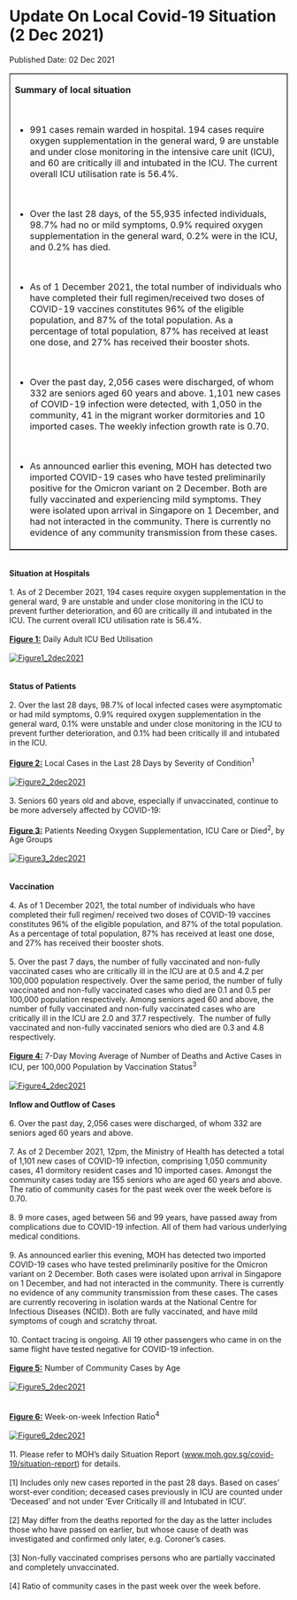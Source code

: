 <html>
    <meta http-equiv="Content-Type" content="text/html; charset=utf-8"/>
    <meta charset="utf-8"/>
    <title>Update On Local Covid-19 Situation (2 Dec 2021)</title>
    <body><h1>Update On Local Covid-19 Situation (2 Dec 2021)</h1>
    <p>Published Date: 02 Dec 2021</p> <table border="1" cellspacing="0" cellpadding="0" width="908"> <tbody><tr> <td width="908" valign="top"> <p><strong>Summary of local situation </strong></p> <p>&nbsp;</p> <ul><li>991 cases remain warded in hospital. 194 cases require oxygen supplementation in the general ward, 9 are unstable and under close monitoring in the intensive care unit (ICU), and 60 are critically ill and intubated in the ICU. The current overall ICU utilisation rate is 56.4%. <p>&nbsp;</p></li><li>Over the last 28 days, of the 55,935 infected individuals, 98.7% had no or mild symptoms, 0.9% required oxygen supplementation in the general ward, 0.2% were in the ICU, and 0.2% has died. <p>&nbsp;</p></li><li>As of 1 December 2021, the total number of individuals who have completed their full regimen/received two doses of COVID-19 vaccines constitutes 96% of the eligible population, and 87% of the total population. As a percentage of total population, 87% has received at least one dose, and 27% has received their booster shots. <p>&nbsp;</p></li><li>Over the past day, 2,056 cases were discharged, of whom 332 are seniors aged 60 years and above. 1,101 new cases of COVID-19 infection were detected, with 1,050 in the community, 41 in the migrant worker dormitories and 10 imported cases. The weekly infection growth rate is 0.70. <p>&nbsp;</p></li><li>As announced earlier this evening, MOH has detected two imported COVID-19 cases who have tested preliminarily positive for the Omicron variant on 2 December. Both are fully vaccinated and experiencing mild symptoms. They were isolated upon arrival in Singapore on 1 December, and had not interacted in the community. There is currently no evidence of any community transmission from these cases. </li></ul> </td> </tr> </tbody></table><br><strong>Situation at Hospitals</strong><br><br>1. As of 2 December 2021, 194 cases require oxygen supplementation in the general ward, 9 are unstable and under close monitoring in the ICU to prevent further deterioration, and 60 are critically ill and intubated in the ICU. The current overall ICU utilisation rate is 56.4%.<br><br><strong><span style="text-decoration: underline;">Figure 1:</span></strong> Daily Adult ICU Bed Utilisation<br><div><br></div><a href="/images/librariesprovider5/covid-19-chart-(pr)/figure1_2dec2021.png?sfvrsn=2566743_0"><img src="/images/librariesprovider5/covid-19-chart-(pr)/figure1_2dec2021.png?sfvrsn=2566743_0" data-displaymode="Original" alt="Figure1_2dec2021" title="Figure1_2dec2021" data-openoriginalimageonclick="true"></a><br><br><br><strong>Status of Patients</strong><br><br>2. Over the last 28 days, 98.7% of local infected cases were asymptomatic or had mild symptoms, 0.9% required oxygen supplementation in the general ward, 0.1% were unstable and under close monitoring in the ICU to prevent further deterioration, and 0.1% had been critically ill and intubated in the ICU.&nbsp;<br><br><strong><span style="text-decoration: underline;">Figure 2:</span></strong> Local Cases in the Last 28 Days by Severity of Condition<sup>1</sup>&nbsp; &nbsp;<br><div><br></div><a href="/images/librariesprovider5/covid-19-chart-(pr)/figure2_2dec2021.png?sfvrsn=643a82eb_0"><img src="/images/librariesprovider5/covid-19-chart-(pr)/figure2_2dec2021.png?sfvrsn=643a82eb_0" data-displaymode="Original" alt="Figure2_2dec2021" title="Figure2_2dec2021" data-openoriginalimageonclick="true"></a><br><br>3. Seniors 60 years old and above, especially if unvaccinated, continue to be more adversely affected by COVID-19:&nbsp;<br><br><strong><span style="text-decoration: underline;">Figure 3:</span></strong> Patients Needing Oxygen Supplementation, ICU Care or Died<sup>2</sup>, by Age Groups<br><div><br><a href="/images/librariesprovider5/covid-19-chart-(pr)/figure3_2dec2021.png?sfvrsn=3d6d1b4a_0"><img src="/images/librariesprovider5/covid-19-chart-(pr)/figure3_2dec2021.png?sfvrsn=3d6d1b4a_0" data-displaymode="Original" alt="Figure3_2dec2021" title="Figure3_2dec2021" data-openoriginalimageonclick="true"></a><br><br><br></div><strong>Vaccination&nbsp;</strong><br><br>4. As of 1 December 2021, the total number of individuals who have completed their full regimen/ received two doses of COVID-19 vaccines constitutes 96% of the eligible population, and 87% of the total population.&nbsp; As a percentage of total population, 87% has received at least one dose, and 27% has received their booster shots.<br><br>5. Over the past 7 days, the number of fully vaccinated and non-fully vaccinated cases who are critically ill in the ICU are at 0.5 and 4.2 per 100,000 population respectively. Over the same period, the number of fully vaccinated and non-fully vaccinated cases who died are 0.1 and 0.5 per 100,000 population respectively. Among seniors aged 60 and above, the number of fully vaccinated and non-fully vaccinated cases who are critically ill in the ICU are 2.0 and 37.7 respectively.&nbsp; The number of fully vaccinated and non-fully vaccinated seniors who died are 0.3 and 4.8 respectively.&nbsp;<br><br><strong><span style="text-decoration: underline;">Figure 4:</span></strong> 7-Day Moving Average of Number of Deaths and Active Cases in ICU, per 100,000 Population by Vaccination Status<sup>3&nbsp; </sup>&nbsp;<br><br><a href="/images/librariesprovider5/covid-19-chart-(pr)/figure4_2dec2021.png?sfvrsn=8948084d_0"><img src="/images/librariesprovider5/covid-19-chart-(pr)/figure4_2dec2021.png?sfvrsn=8948084d_0" data-displaymode="Original" alt="Figure4_2dec2021" title="Figure4_2dec2021" data-openoriginalimageonclick="true"></a><br><br><div><strong>Inflow and Outflow of Cases</strong><br><br>6. Over the past day, 2,056 cases were discharged, of whom 332 are seniors aged 60 years and above.&nbsp;<br><br>7. As of 2 December 2021, 12pm, the Ministry of Health has detected a total of 1,101 new cases of COVID-19 infection, comprising 1,050 community cases, 41 dormitory resident cases and 10 imported cases. Amongst the community cases today are 155 seniors who are aged 60 years and above. The ratio of community cases for the past week over the week before is 0.70.<br><br>8. 9 more cases, aged between 56 and 99 years, have passed away from complications due to COVID-19 infection. All of them had various underlying medical conditions.&nbsp;<br><br>9. As announced earlier this evening, MOH has detected two imported COVID-19 cases who have tested preliminarily positive for the Omicron variant on 2 December. Both cases were isolated upon arrival in Singapore on 1 December, and had not interacted in the community. There is currently no evidence of any community transmission from these cases. The cases are currently recovering in isolation wards at the National Centre for Infectious Diseases (NCID). Both are fully vaccinated, and have mild symptoms of cough and scratchy throat.<br><br>10. Contact tracing is ongoing. All 19 other passengers who came in on the same flight have tested negative for COVID-19 infection.<br><br><strong><span style="text-decoration: underline;">Figure 5:</span></strong> Number of Community Cases by Age<br><div><br><a href="/images/librariesprovider5/covid-19-chart-(pr)/figure5_2dec2021.png?sfvrsn=abee4408_0"><img src="/images/librariesprovider5/covid-19-chart-(pr)/figure5_2dec2021.png?sfvrsn=abee4408_0" data-displaymode="Original" alt="Figure5_2dec2021" title="Figure5_2dec2021" data-openoriginalimageonclick="true"></a><br><br><br></div><strong><span style="text-decoration: underline;">Figure 6:</span></strong> Week-on-week Infection Ratio<sup>4&nbsp;</sup><br></div><br><a href="/images/librariesprovider5/covid-19-chart-(pr)/figure6_2dec2021.png?sfvrsn=df2c9a4a_0"><img src="/images/librariesprovider5/covid-19-chart-(pr)/figure6_2dec2021.png?sfvrsn=df2c9a4a_0" data-displaymode="Original" alt="Figure6_2dec2021" title="Figure6_2dec2021" data-openoriginalimageonclick="true"></a><br><br>11. Please refer to MOH’s daily Situation Report (<a href="https://covidsitrep.moh.gov.sg/" title="" class="" target="">www.moh.gov.sg/covid-19/situation-report</a>) for details.<br><br>[1]&nbsp;Includes only new cases reported in the past 28 days. Based on cases’ worst-ever condition; deceased cases previously in ICU are counted under ‘Deceased’ and not under ‘Ever Critically ill and Intubated in ICU’.<br><br>[2]&nbsp;May differ from the deaths reported for the day as the latter includes those who have passed on earlier, but whose cause of death was investigated and confirmed only later, e.g. Coroner’s cases.<br><br>[3]&nbsp;Non-fully vaccinated comprises persons who are partially vaccinated and completely unvaccinated.<br><br>[4] Ratio of community cases in the past week over the week before.<br></body>
</html>